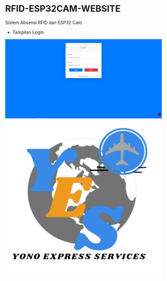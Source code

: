 # RFID-ESP32CAM-WEBSITE
Sistem Absensi RFID dan ESP32 Cam


- Tampilan Login

![Img 1](image/login.png)

<img src="image/yx.png">